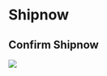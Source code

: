 # Shipnow

## Confirm Shipnow

<img src='https://mm.meta.etop.vn/g?
sequenceDiagram;
participant U as User;
participant S as ShopAPI;
participant SA as ShipnowAggregate;
participant CPM as ConfirmationPM;
participant OA as OrderAggregate;
participant CA as CarrierAggregate;
U ->> S: ConfirmShipnow;
S ->> SA: ConfirmShipnowCommand;
SA -->> CPM: ConfirmationRequestedEvent;
CPM ->> OA: PrepareOrdersForFulfillmentCommand;
OA -->> CPM: OK;
CPM ->> +CA: CreateExternalShipmentCommand;
alt success;
CPM ->> OA: CommitOrdersForFulfillmentCommand;
CA -->> CPM: ExternalShipmentCreatedEvent;
CPM ->> SA: CommitShipnowCreationCommand;
else failure;
CA -->> CPM: ExternalShipmentCreationRejectedEvent;
CPM ->> OA: ReleaseOrdersForFulfillmentCommand;
CPM ->> SA: CancelShipnowCreationCommand;
end;
SA -->> S: change/shipnow {id=123};
'>
